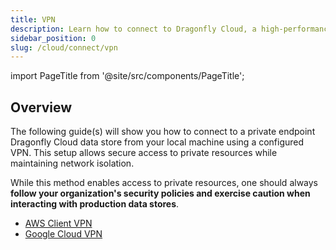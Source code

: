 ```yaml
---
title: VPN
description: Learn how to connect to Dragonfly Cloud, a high-performance in-memory data store compatible with VPN. Follow our guide to get started seamlessly.
sidebar_position: 0
slug: /cloud/connect/vpn
---
```


import PageTitle from '@site/src/components/PageTitle';

## Overview

<PageTitle title="Connecting with VPN | Dragonfly Cloud" />

The following guide(s) will show you how to connect to a private endpoint Dragonfly Cloud data store from your local machine using a configured VPN. This setup allows secure access to private resources while maintaining network isolation.

While this method enables access to private resources, one should always **follow your organization's security policies and exercise caution when interacting with production data stores**.

- [AWS Client VPN](aws.md)
- [Google Cloud VPN](gcp.md)
